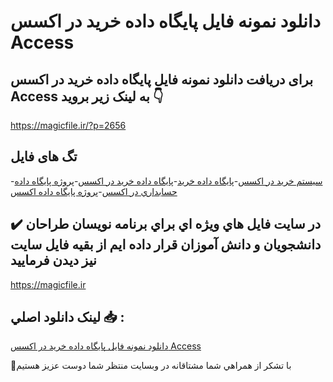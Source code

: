 # دانلود نمونه فایل پایگاه داده خرید در اکسس Access

## برای دریافت دانلود نمونه فایل پایگاه داده خرید در اکسس Access به لینک زیر بروید 👇

https://magicfile.ir/?p=2656

## تگ های فایل

-[سیستم خرید در اکسس](https://magicfile.ir/product/%d9%86%d9%85%d9%88%d9%86%d9%87-%d9%81%d8%a7%db%8c%d9%84%d9%be%d8%a7%db%8c%da%af%d8%a7%d9%87-%d8%af%d8%a7%d8%af%d9%87-%d8%ae%d8%b1%db%8c%d8%af-%d8%af%d8%b1-%d8%a7%da%a9%d8%b3%d8%b3/)-[پایگاه داده خرید](https://magicfile.ir/product/%d9%86%d9%85%d9%88%d9%86%d9%87-%d9%81%d8%a7%db%8c%d9%84%d9%be%d8%a7%db%8c%da%af%d8%a7%d9%87-%d8%af%d8%a7%d8%af%d9%87-%d8%ae%d8%b1%db%8c%d8%af-%d8%af%d8%b1-%d8%a7%da%a9%d8%b3%d8%b3/)-[پایگاه داده خرید در اکسس](https://magicfile.ir/product/%d9%86%d9%85%d9%88%d9%86%d9%87-%d9%81%d8%a7%db%8c%d9%84%d9%be%d8%a7%db%8c%da%af%d8%a7%d9%87-%d8%af%d8%a7%d8%af%d9%87-%d8%ae%d8%b1%db%8c%d8%af-%d8%af%d8%b1-%d8%a7%da%a9%d8%b3%d8%b3/)-[پروژه پايگاه داده حسابداري در اکسس](https://magicfile.ir/product/%d9%86%d9%85%d9%88%d9%86%d9%87-%d9%81%d8%a7%db%8c%d9%84%d9%be%d8%a7%db%8c%da%af%d8%a7%d9%87-%d8%af%d8%a7%d8%af%d9%87-%d8%ae%d8%b1%db%8c%d8%af-%d8%af%d8%b1-%d8%a7%da%a9%d8%b3%d8%b3/)-[پروژه پایگاه داده اکسس](https://magicfile.ir/product/%d9%86%d9%85%d9%88%d9%86%d9%87-%d9%81%d8%a7%db%8c%d9%84%d9%be%d8%a7%db%8c%da%af%d8%a7%d9%87-%d8%af%d8%a7%d8%af%d9%87-%d8%ae%d8%b1%db%8c%d8%af-%d8%af%d8%b1-%d8%a7%da%a9%d8%b3%d8%b3/)

## ✔️ در سايت فايل هاي ويژه اي براي برنامه نويسان طراحان دانشجويان و دانش آموزان قرار داده ايم از بقيه فايل سايت نيز ديدن فرماييد

https://magicfile.ir


## لينک دانلود اصلي 📥 :

[دانلود نمونه فایل پایگاه داده خرید در اکسس Access](https://magicfile.ir/product/%d9%86%d9%85%d9%88%d9%86%d9%87-%d9%81%d8%a7%db%8c%d9%84%d9%be%d8%a7%db%8c%da%af%d8%a7%d9%87-%d8%af%d8%a7%d8%af%d9%87-%d8%ae%d8%b1%db%8c%d8%af-%d8%af%d8%b1-%d8%a7%da%a9%d8%b3%d8%b3/) 


🙏با تشکر از همراهي شما مشتاقانه در وبسایت منتظر شما دوست عزیز هستیم

